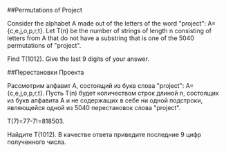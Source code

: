 ##Permutations of Project


Consider the alphabet A made out of the letters of the word "project": A={c,e,j,o,p,r,t}.
Let T(n) be the number of strings of length n consisting of letters from A that do not have a substring that is one of the 5040 permutations of "project".


Find T(1012). Give the last 9 digits of your answer.

##Перестановки Проекта


Рассмотрим алфавит A, состоящий из букв слова "project": A={c,e,j,o,p,r,t}.
Пусть T(n) будет количеством строк длиной n, состоящих из букв алфавита A и не содержащих в себе ни одной подстроки, являющейся одной из 5040 перестановок слова "project".

T(7)=77-7!=818503.


Найдите T(1012). В качестве ответа приведите последние 9 цифр полученного числа.

